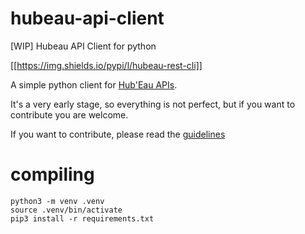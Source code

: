 # hubeau-api-client

[WIP] Hubeau API Client for python

[[https://img.shields.io/pypi/l/hubeau-rest-cli]]

A simple python client for [Hub'Eau APIs](https://hubeau.eaufrance.fr).

It's a very early stage, so everything is not perfect, but if you want to contribute you are welcome.

If you want to contribute, please read the [guidelines](CONTRIBUTING)

# compiling

```
python3 -m venv .venv
source .venv/bin/activate
pip3 install -r requirements.txt

```
